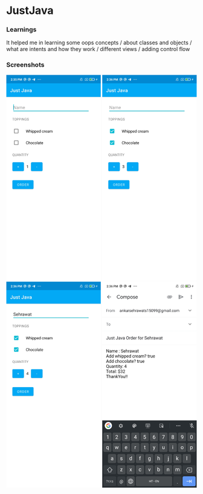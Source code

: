 # JustJava


<h3>Learnings</h3>
It helped me in learning some oops concepts / about classes and objects / what are intents and how they work / different views / adding control flow 



<h3>Screenshots</h3>
<div class="row">
          <img src="ScreenShots\Screenshot_2021-02-24-14-35-54-575_com.example.android.justjava.jpg" width = "250" title = "ss1">
           <img src ="ScreenShots\Screenshot_2021-02-24-14-36-10-226_com.example.android.justjava.jpg" width = "250" title = "ss2">
            
</div>

<div class="row">
          <img src="ScreenShots\Screenshot_2021-02-24-14-36-25-618_com.example.android.justjava.jpg" width = "250" title = "ss3">
           <img src ="ScreenShots\Screenshot_2021-02-24-14-36-55-824_com.google.android.gm.jpg" width = "250" title = "ss4">
           
</div>

